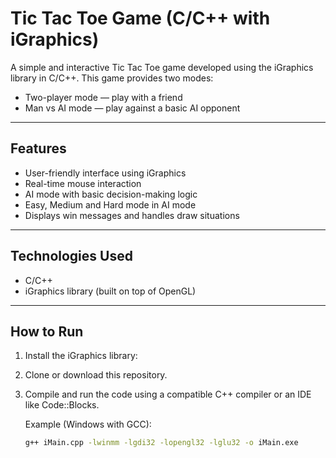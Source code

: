 # Tic Tac Toe Game (C/C++ with iGraphics)

A simple and interactive Tic Tac Toe game developed using the iGraphics library in C/C++. This game provides two modes:

- Two-player mode — play with a friend
- Man vs AI mode — play against a basic AI opponent

---

## Features

- User-friendly interface using iGraphics
- Real-time mouse interaction
- AI mode with basic decision-making logic
- Easy, Medium and Hard mode in AI mode
- Displays win messages and handles draw situations

---

## Technologies Used

- C/C++
- iGraphics library (built on top of OpenGL)

---

## How to Run

1. Install the iGraphics library:
2. Clone or download this repository.
3. Compile and run the code using a compatible C++ compiler or an IDE like Code::Blocks.

   Example (Windows with GCC):

   ```bash
   g++ iMain.cpp -lwinmm -lgdi32 -lopengl32 -lglu32 -o iMain.exe
